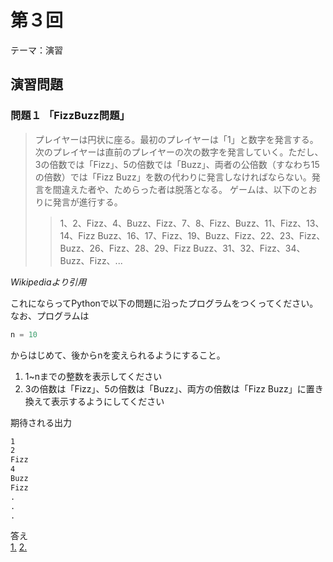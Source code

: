 # 第３回
テーマ：演習

## 演習問題

### 問題１ 「FizzBuzz問題」

> プレイヤーは円状に座る。最初のプレイヤーは「1」と数字を発言する。次のプレイヤーは直前のプレイヤーの次の数字を発言していく。ただし、3の倍数では「Fizz」、5の倍数では「Buzz」、両者の公倍数（すなわち15の倍数）では「Fizz Buzz」を数の代わりに発言しなければならない。発言を間違えた者や、ためらった者は脱落となる。
> ゲームは、以下のとおりに発言が進行する。
> > 1、2、Fizz、4、Buzz、Fizz、7、8、Fizz、Buzz、11、Fizz、13、14、Fizz Buzz、16、17、Fizz、19、Buzz、Fizz、22、23、Fizz、Buzz、26、Fizz、28、29、Fizz Buzz、31、32、Fizz、34、Buzz、Fizz、...  

_Wikipediaより引用_

これにならってPythonで以下の問題に沿ったプログラムをつくってください。なお、プログラムは  
```python
n = 10
```
からはじめて、後からnを変えられるようにすること。

1. 1~nまでの整数を表示してください  
2. 3の倍数は「Fizz」、5の倍数は「Buzz」、両方の倍数は「Fizz Buzz」に置き換えて表示するようにしてください

期待される出力
```Markdown
1
2
Fizz
4
Buzz
Fizz
.
.
.
```

答え  
[1.](./3_1.html) 
[2.](./3_2.html)  
